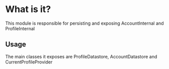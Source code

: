 # What is it?
This module is responsible for persisting and exposing AccountInternal and ProfileInternal

## Usage
The main classes it exposes are ProfileDatastore, AccountDatastore and CurrentProfileProvider



